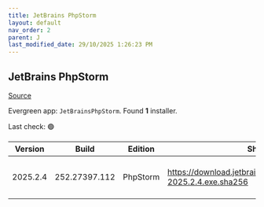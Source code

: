 ```yaml
---
title: JetBrains PhpStorm
layout: default
nav_order: 2
parent: J
last_modified_date: 29/10/2025 1:26:23 PM
---
```


## JetBrains PhpStorm

[Source](https://www.jetbrains.com/phpstorm)

Evergreen app: `JetBrainsPhpStorm`. Found **1** installer.

Last check: 🟢

| Version  | Build         | Edition  | Sha256                                                             | Date       | Size      | Type | URI                                                                                                                        |
| -------- | ------------- | -------- | ------------------------------------------------------------------ | ---------- | --------- | ---- | -------------------------------------------------------------------------------------------------------------------------- |
| 2025.2.4 | 252.27397.112 | PhpStorm | https://download.jetbrains.com/webide/PhpStorm-2025.2.4.exe.sha256 | 24/10/2025 | 952893824 | exe  | [https://download.jetbrains.com/webide/PhpStorm-2025.2.4.exe](https://download.jetbrains.com/webide/PhpStorm-2025.2.4.exe) |
